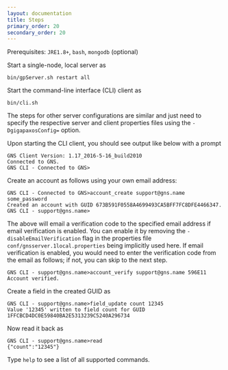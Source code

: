 ```yaml
---
layout: documentation
title: Steps
primary_order: 20
secondary_order: 20
---
```


[comment]: # "title: Steps"
[comment]: # "ordering: 20"
[comment]: # "header: 0"
[comment]: # "secondary_ordering: 20"
Prerequisites: `JRE1.8+`, `bash`, `mongodb` (optional)

Start a single-node, local server as

```
bin/gpServer.sh restart all 
```

Start the command-line interface (CLI) client as 

```
bin/cli.sh
```

The steps for other server configurations are similar and just need to specify the respective server and client properties files using the `-DgigapaxosConfig=` option.

Upon starting the CLI client, you should see output like below with a prompt 

```
GNS Client Version: 1.17_2016-5-16_build2010
Connected to GNS.
GNS CLI - Connected to GNS>
```

Create an account as follows using your own email address:

```
GNS CLI - Connected to GNS>account_create support@gns.name some_password
Created an account with GUID 673B591F0558A4699493CA5BFF7FC8DFE4466347.
GNS CLI - support@gns.name>
```

The above will email a verification code to the specified email address if email verification is enabled. You can enable it by removing the `-disableEmailVerification` flag in the properties file `conf/gnsserver.1local.properties` being implicitly used here. If email verification is enabled, you would need to enter the verification code from the email as follows; if not, you can skip to the next step.

```
GNS CLI - support@gns.name>account_verify support@gns.name 596E11
Account verified.
```
 
Create a field in the created GUID as

```
GNS CLI - support@gns.name>field_update count 12345
Value '12345' written to field count for GUID 1FFCBCD4DC0E59840BA2E5313239C5240A296734
```

Now read it back as

```
GNS CLI - support@gns.name>read
{"count":"12345"}
```

Type `help` to see a list of all supported commands.
